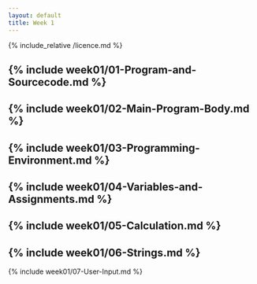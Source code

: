 ```yaml
---
layout: default
title: Week 1
---
```

{% include_relative /licence.md %}

{% include week01/01-Program-and-Sourcecode.md %}
---
{% include week01/02-Main-Program-Body.md %}
---
{% include week01/03-Programming-Environment.md %}
---
{% include week01/04-Variables-and-Assignments.md %}
---
{% include week01/05-Calculation.md %}
---
{% include week01/06-Strings.md %}
---
{% include week01/07-User-Input.md %}